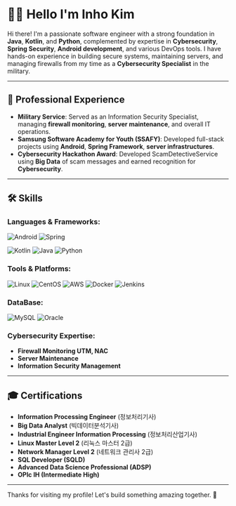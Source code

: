 # 👨‍💻 Hello I'm Inho Kim

Hi there! I'm a passionate software engineer with a strong foundation in **Java**, **Kotlin**, and **Python**, complemented by expertise in **Cybersecurity**, **Spring Security**, **Android development**, and various DevOps tools.
I have hands-on experience in building secure systems, maintaining servers, and managing firewalls from my time as a **Cybersecurity Specialist** in the military. 

---

## 💼 Professional Experience

- **Military Service**: Served as an Information Security Specialist, managing **firewall monitoring**, **server maintenance**, and overall IT operations.
- **Samsung Software Academy for Youth (SSAFY)**: Developed full-stack projects using **Android**, **Spring Framework**, **server infrastructures**.
- **Cybersecurity Hackathon Award**: Developed ScamDetectiveService using **Big Data** of scam messages and earned recognition for **Cybersecurity**.

---

## 🛠 Skills

### Languages & Frameworks:
![Android](https://img.shields.io/badge/Android-3DDC84?style=for-the-badge&logo=Android&logoColor=white) ![Spring](https://img.shields.io/badge/Spring-6DB33F.svg?&style=for-the-badge&logo=Spring&logoColor=white)


![Kotlin](https://img.shields.io/badge/Kotlin-7F52FF?style=for-the-badge&logo=Kotlin&logoColor=white) ![Java](https://img.shields.io/badge/Java-007396.svg?&style=for-the-badge&logo=Java&logoColor=white) ![Python](https://img.shields.io/badge/Python-3776AB.svg?&style=for-the-badge&logo=Python&logoColor=white)

### Tools & Platforms:
![Linux](https://img.shields.io/badge/Linux-FCC624?style=for-the-badge&logo=Linux&logoColor=black) ![CentOS](https://img.shields.io/badge/CentOS-262577?style=for-the-badge&logo=CentOS&logoColor=white)
![AWS](https://img.shields.io/badge/AWS-232F3E?style=for-the-badge&logo=AmazonAWS&logoColor=white) ![Docker](https://img.shields.io/badge/Docker-2496ED?style=for-the-badge&logo=Docker&logoColor=white) ![Jenkins](https://img.shields.io/badge/Jenkins-D24939?style=for-the-badge&logo=Jenkins&logoColor=white)

### DataBase:
![MySQL](https://img.shields.io/badge/MySQL-4479A1.svg?&style=for-the-badge&logo=MySQL&logoColor=white) ![Oracle](https://img.shields.io/badge/Oracle-F80000.svg?&style=for-the-badge&logo=Oracle&logoColor=white)

### Cybersecurity Expertise:
- **Firewall Monitoring UTM, NAC**
- **Server Maintenance**
- **Information Security Management**

---

## 🎓 Certifications

- **Information Processing Engineer** (정보처리기사)
- **Big Data Analyst** (빅데이터분석기사)
- **Industrial Engineer Information Processing** (정보처리산업기사)
- **Linux Master Level 2** (리눅스 마스터 2급)
- **Network Manager Level 2** (네트워크 관리사 2급)
- **SQL Developer (SQLD)**
- **Advanced Data Science Professional (ADSP)**
- **OPIc IH (Intermediate High)**

---

Thanks for visiting my profile! Let's build something amazing together. 🚀
